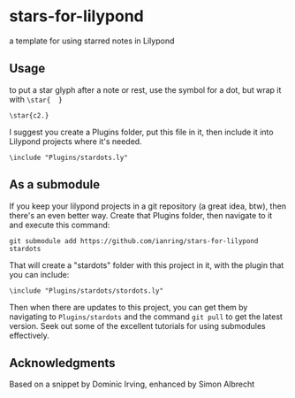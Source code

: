 # stars-for-lilypond
a template for using starred notes in Lilypond

## Usage
to put a star glyph after a note or rest, use the symbol for a dot, but wrap it
with ```\star{  }```

```
\star{c2.} 
```

I suggest you create a Plugins folder, put this file in it, then include it into 
Lilypond projects where it's needed.

```
\include "Plugins/stardots.ly"
```

## As a submodule
If you keep your lilypond projects in a git repository (a great idea, btw), then there's 
an even better way. Create that Plugins folder, then navigate to it and execute this command:
```
git submodule add https://github.com/ianring/stars-for-lilypond stardots
```
That will create a "stardots" folder with this project in it, with the plugin that you can include:
```
\include "Plugins/stardots/stordots.ly"
```
Then when there are updates to this project, you can get them by navigating to ```Plugins/stardots``` and the command ```git pull``` to get the latest version. Seek out some of the excellent tutorials for using submodules effectively.


## Acknowledgments
Based on a snippet by Dominic Irving, enhanced by Simon Albrecht
